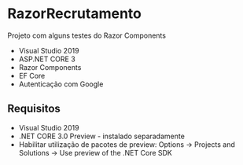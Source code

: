 # RazorRecrutamento
Projeto com alguns testes do Razor Components

* Visual Studio 2019
* ASP.NET CORE 3
* Razor Components
* EF Core
* Autenticação com Google


## Requisitos

* Visual Studio 2019
* .NET CORE 3.0 Preview - instalado separadamente
* Habilitar utilização de pacotes de preview: Options -> Projects and Solutions -> Use preview of the .NET Core SDK
